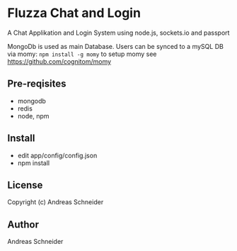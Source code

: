 # Fluzza Chat and Login

A Chat Applikation and Login System using node.js, sockets.io and passport 

MongoDb is used as main Database. Users can be synced to a mySQL DB via momy: 
```npm install -g momy```
to setup momy see https://github.com/cognitom/momy


## Pre-reqisites
+ mongodb
+ redis
+ node, npm

## Install
+ edit app/config/config.json
+ npm install


## License
Copyright (c) Andreas Schneider

## Author 
Andreas Schneider

